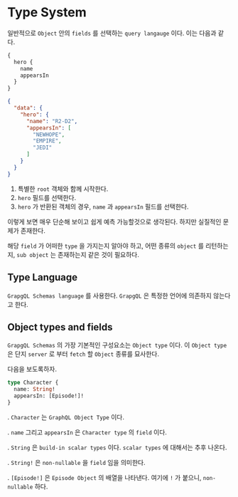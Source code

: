 # Type System

일반적으로 `Object` 안의 `fields` 를 선택하는 `query langauge` 이다.
이는 다음과 같다.

```graphql
{
  hero {
    name
    appearsIn
  }
}
```

```json
{
  "data": {
    "hero": {
      "name": "R2-D2",
      "appearsIn": [
        "NEWHOPE",
        "EMPIRE",
        "JEDI"
      ]
    }
  }
}
```

1. 특별한 `root` 객체와 함께 시작한다.
2. `hero` 필드를 선택한다.
3. `hero` 가 반환된 객체의 경우, `name` 과 `appearsIn` 필드를 선택한다.

이렇게 보면 매우 단순해 보이고 쉽게 예측 가능할것으로 생각된다.
하지만 실질적인 문제가 존재한다.

해당 `field` 가 어떠한 `type` 을 가지는지 알아야 하고, 어떤 종류의 `object` 를 리턴하는지, `sub object` 는 존재하는지 같은 것이 필요하다.

## Type Language

`GrapgQL Schemas language` 를 사용한다. `GrapgQL` 은 특정한 언어에 의존하지 않는다고 한다.

## Object types and fields

`GrapgQL Schemas` 의 가장 기본적인 구성요소는 `Object type` 이다.
이 `Object type` 은 단지 `server` 로 부터 `fetch` 할 `Object` 종류를 묘사한다. 

다음을 보도록하자.

```graphql
type Character {
  name: String!
  appearsIn: [Episode!]!
}
```

. `Character` 는 `GraphQL Object Type` 이다.

. `name` 그리고 `appearsIn` 은 `Character type` 의 `field` 이다.

. `String` 은 `build-in scalar types` 이다. `scalar types` 에 대해서는 추후 나온다.

. `String!` 은 `non-nullable` 을 `field` 임을 의미한다.

. `[Episode!]` 은 `Episode Object` 의 배열을 나타낸다. 여기에 `!` 가 붙으니,  `non-nullable` 하다.





